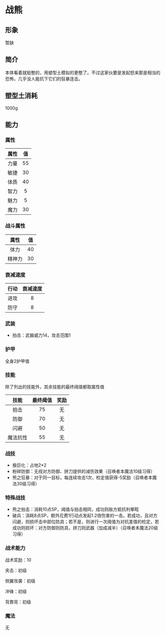 # 战熊

## 形象

暂缺

## 简介

本体看着就挺憨的，用塑型土模拟的更憨了。不过这家伙要是发起怒来那是相当的恐怖，几乎没人能抗下它们的狂暴连击。

## 塑型土消耗

1000g

## 能力

### 属性

属性|值
:--:|:--:
力量|55
敏捷|30
体质|40
智力|5
魅力|5
魔力|30

### 战斗属性

属性|值
:--:|:--:
体力|40
精神力|30

### 衰减速度

行动|衰减速度
:--:|:--:
进攻|8
防守|8

### 武装

* 拍击：武器威力14，攻击范围1

### 护甲

全身2护甲值

### 技能

除了列出的技能外，其余技能的最终阈值都取属性值

技能|最终阈值|奖励
:--:|:--:|:--:
拍击|75|无
防御|70|无
闪避|50|无
魔法抗性|55|无

### 战技

* 极巨化：占地2*2
* 粉碎防御：无视对方防御、拼刀提供的减伤效果（召唤者本魔法10级习得）
* 熊之狂暴：对于同一目标，每连续攻击1次，检定值获得-5奖励（召唤者本魔法30级习得）

### 特殊战技

* 熊之拍击：消耗10点SP，阈值与拍击相同，成功则敌方抵抗判晕眩
* 破兵：消耗8点SP，额外花费1行动点发起1.2倍伤害的一击。若成功，且对方闪避，则损坏击中部位防具；若不是，则进行一次阈值为对抗差值的检定，若成功则损坏：对方防御则防具，拼刀则武器（加成减半）（召唤者本魔法20级习得）

### 战术能力

战术奖励：10

夹击：初级

侧翼攻袭：初级

冲锋：初级

背靠背：初级

### 魔法

无